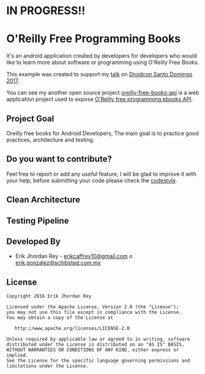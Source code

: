 # IN PROGRESS!!
# O'Reilly Free Programming Books
It's an android application created by developers for developers who would like to learn more about software or programming using O'Reilly Free Books.

This example was created to support my [talk](https://speakerdeck.com/erikcaffrey/real-world-designing-maintainable-architecture-for-android) on [Droidcon Santo Domingo 2017](http://droidcon.do/).

You can see my another open source project [oreilly-free-books-api](https://github.com/erikcaffrey/api-oreilly-free-books/tree/api-oreilly-free-v1) is a web application project
used to expose [O'Reilly free programming ebooks API](http://www.oreilly.com/programming/free/).

Project Goal
---------------------------
Oreilly free books for Android Developers, The main goal is to practice good practices, architecture and testing.

Do you want to contribute?
--------------------------
Feel free to report or add any useful feature, I will be glad to improve it with your help, before submitting your code please check the [codestyle](https://github.com/square/java-code-styles).

Clean Architecture 
------------------


Testing Pipeline
----------------


Developed By
------------

* Erik Jhordan Rey  - <erikcaffrey10@gmail.com> o <erik.gonzalez@schibsted.com.mx>

License
-------

    Copyright 2016 Erik Jhordan Rey

    Licensed under the Apache License, Version 2.0 (the "License");
    you may not use this file except in compliance with the License.
    You may obtain a copy of the License at

       http://www.apache.org/licenses/LICENSE-2.0

    Unless required by applicable law or agreed to in writing, software
    distributed under the License is distributed on an "AS IS" BASIS,
    WITHOUT WARRANTIES OR CONDITIONS OF ANY KIND, either express or implied.
    See the License for the specific language governing permissions and
    limitations under the License.